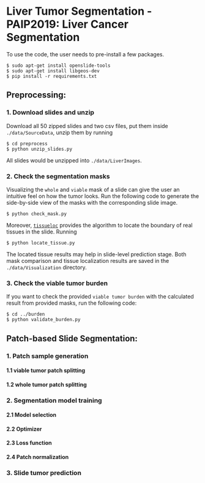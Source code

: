 # Liver Tumor Segmentation - PAIP2019: Liver Cancer Segmentation

To use the code, the user needs to pre-install a few packages.
```
$ sudo apt-get install openslide-tools
$ sudo apt-get install libgeos-dev
$ pip install -r requirements.txt
```

## Preprocessing:
### 1. Download slides and unzip
Download all 50 zipped slides and two csv files, put them inside `./data/SourceData`, unzip them by running
```
$ cd preprocess
$ python unzip_slides.py
```
All slides would be unzipped into `./data/LiverImages`.

### 2. Check the segmentation masks
Visualizing the `whole` and `viable` mask of a slide can give the user an intuitive feel on how the tumor looks. Run the following code to generate the side-by-side view of the masks with the corresponding slide image.
```
$ python check_mask.py
```
Moreover, [`tissueloc`](https://github.com/PingjunChen/tissueloc) provides the algorithm to locate the boundary of real tissues in the slide. Running
```
$ python locate_tissue.py
```
The located tissue results may help in slide-level prediction stage. Both mask comparison and tissue localization results are saved in the `./data/Visualization` directory.

### 3. Check the viable tumor burden
If you want to check the provided `viable tumor burden` with the calculated result from provided masks, run the following code:
```
$ cd ../burden
$ python validate_burden.py
```

## Patch-based Slide Segmentation:
### 1. Patch sample generation
#### 1.1 viable tumor patch splitting
#### 1.2 whole tumor patch splitting

### 2. Segmentation model training
#### 2.1 Model selection
#### 2.2 Optimizer
#### 2.3 Loss function
#### 2.4 Patch normalization

### 3. Slide tumor prediction

